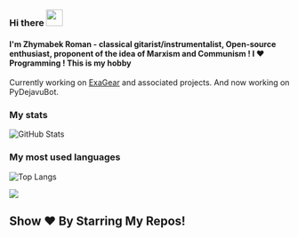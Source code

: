 ### Hi there <a target="_blank"><img src="https://media.giphy.com/media/hvRJCLFzcasrR4ia7z/giphy.gif" width="30px" style="max-width:100%;"></a> 
#### I'm Zhymabek Roman - classical gitarist/instrumentalist, Open-source enthusiast, proponent of the idea of Marxism and Communism ! I ❤️ Programming ! This is my hobby

Currently working on [ExaGear](https://4pda.ru/forum/index.php?showtopic=992239) and associated projects. And now working on PyDejavuBot.

### My stats
![GitHub Stats](https://github-readme-stats.vercel.app/api?username=ZhymabekRoman&show_icons=true&theme=buefy&hide_border=true)
### My most used languages
![Top Langs](https://github-readme-stats.vercel.app/api/top-langs/?username=ZhymabekRoman&layout=compact&show_icons=true&theme=buefy)

![](https://komarev.com/ghpvc/?username=ZhymabekRoman&style=flat-square&color=blueviolet)
## Show ❤️ By Starring My Repos!
